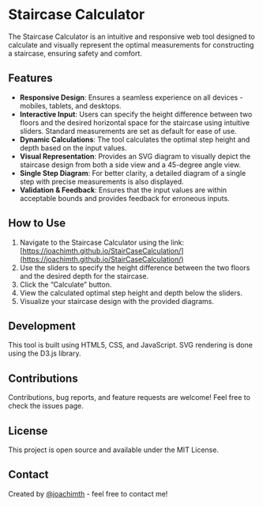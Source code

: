 # Staircase Calculator

The Staircase Calculator is an intuitive and responsive web tool designed to calculate and visually represent the optimal measurements for constructing a staircase, ensuring safety and comfort.

## Features

- **Responsive Design**: Ensures a seamless experience on all devices - mobiles, tablets, and desktops.
- **Interactive Input**: Users can specify the height difference between two floors and the desired horizontal space for the staircase using intuitive sliders. Standard measurements are set as default for ease of use.
- **Dynamic Calculations**: The tool calculates the optimal step height and depth based on the input values.
- **Visual Representation**: Provides an SVG diagram to visually depict the staircase design from both a side view and a 45-degree angle view.
- **Single Step Diagram**: For better clarity, a detailed diagram of a single step with precise measurements is also displayed.
- **Validation & Feedback**: Ensures that the input values are within acceptable bounds and provides feedback for erroneous inputs.

## How to Use

1. Navigate to the Staircase Calculator using the link: [https://joachimth.github.io/StairCaseCalculation/](https://joachimth.github.io/StairCaseCalculation/)
2. Use the sliders to specify the height difference between the two floors and the desired depth for the staircase.
3. Click the “Calculate” button.
4. View the calculated optimal step height and depth below the sliders.
5. Visualize your staircase design with the provided diagrams.

## Development

This tool is built using HTML5, CSS, and JavaScript. SVG rendering is done using the D3.js library.

## Contributions

Contributions, bug reports, and feature requests are welcome! Feel free to check the issues page.

## License

This project is open source and available under the MIT License.

## Contact

Created by [@joachimth](https://github.com/joachimth) - feel free to contact me!